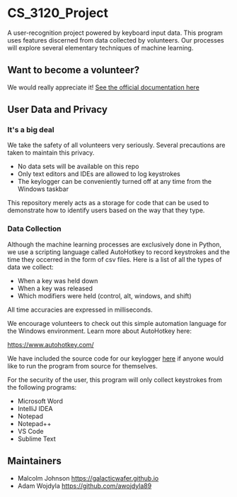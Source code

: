 # CS_3120_Project

A user-recognition project powered by keyboard input data. This program uses features discerned from data collected by volunteers. Our processes will explore several elementary techniques of machine learning.
                
## Want to become a volunteer?

We would really appreciate it! [See the official documentation here](https://github.com/GalacticWafer/CS_3120_Project/blob/main/getting_started/GETTING_STARTED.md)

## User Data and Privacy

### It's a big deal

<p>
We take the safety of all volunteers very seriously. Several precautions are taken to maintain this privacy.

- No data sets will be available on this repo
- Only text editors and IDEs are allowed to log keystrokes
- The keylogger can be conveniently turned off at any time from the Windows taskbar


This repository merely acts as a storage for code that can be used to demonstrate how to identify users based on the way that they type. 
</p>

### Data Collection

<p>
Although the machine learning processes are exclusively done in Python, we use a scripting language called AutoHotkey to record keystrokes and the time they occerred in the form of csv files. Here is a list of all the types of data we collect:

- When a key was held down
- When a key was released
- Which modifiers were held (control, alt, windows, and shift)

All time accuracies are expressed in milliseconds.
</p>
<p>
We encourage volunteers to check out this simple automation language for the Windows environment. Learn more about AutoHotkey here:

https://www.autohotkey.com/

We have included the source code for our keylogger [here](/keylogger.ahk) if anyone would like to run the program from source for themselves.
</p>
<p>
For the security of the user, this program will only collect 	keystrokes from the following programs:

- Microsoft Word
- IntelliJ IDEA
- Notepad
- Notepad++
- VS Code
- Sublime Text
</p>

## Maintainers

- Malcolm Johnson https://galacticwafer.github.io
- Adam Wojdyla https://github.com/awojdyla89
